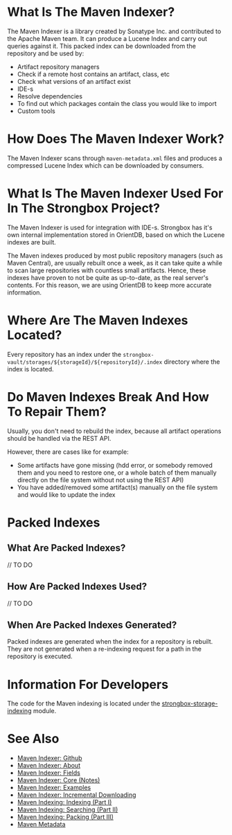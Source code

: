 
# What Is The Maven Indexer?

The Maven Indexer is a library created by Sonatype Inc. and contributed to the Apache Maven team. It can produce a Lucene Index and carry out queries against it. This packed index can be downloaded from the repository and be used by:
* Artifact repository managers
 * Check if a remote host contains an artifact, class, etc
 * Check what versions of an artifact exist
* IDE-s
 * Resolve dependencies
 * To find out which packages contain the class you would like to import
* Custom tools

# How Does The Maven Indexer Work?

The Maven Indexer scans through `maven-metadata.xml` files and produces a compressed Lucene Index which can be downloaded by consumers.

# What Is The Maven Indexer Used For In The Strongbox Project?

The Maven Indexer is used for integration with IDE-s. Strongbox has it's own internal implementation stored in OrientDB, based on which the Lucene indexes are built.

The Maven indexes produced by most public repository managers (such as Maven Central), are usually rebuilt once a week, as it can take quite a while to scan large repositories with countless small artifacts. Hence, these indexes have proven to not be quite as up-to-date, as the real server's contents. For this reason, we are using OrientDB to keep more accurate information.

# Where Are The Maven Indexes Located?

Every repository has an index under the `strongbox-vault/storages/${storageId}/${repositoryId}/.index` directory where the index is located.

# Do Maven Indexes Break And How To Repair Them?

Usually, you don't need to rebuild the index, because all artifact operations should be handled via the REST API.

However, there are cases like for example:
- Some artifacts have gone missing (hdd error, or somebody removed them and you need to restore one, or a whole batch of them manually directly on the file system without not using the REST API)
- You have added/removed some artifact(s) manually on the file system and would like to update the index

# Packed Indexes

## What Are Packed Indexes?

// TO DO

## How Are Packed Indexes Used?

// TO DO

## When Are Packed Indexes Generated?

Packed indexes are generated when the index for a repository is rebuilt. They are not generated when a re-indexing request for a path in the repository is executed.

# Information For Developers

The code for the Maven indexing is located under the [strongbox-storage-indexing](https://github.com/strongbox/strongbox/tree/master/strongbox-storage/strongbox-storage-indexing) module.

# See Also
* [Maven Indexer: Github](https://github.com/apache/maven-indexer/)
* [Maven Indexer: About](http://maven.apache.org/maven-indexer-archives/maven-indexer-LATEST/index.html)
* [Maven Indexer: Fields](http://maven.apache.org/maven-indexer-archives/maven-indexer-LATEST/indexer-core/index.html)
* [Maven Indexer: Core (Notes)](https://github.com/apache/maven-indexer/tree/master/indexer-core)
* [Maven Indexer: Examples](https://github.com/apache/maven-indexer/tree/master/indexer-examples)
* [Maven Indexer: Incremental Downloading](http://blog.sonatype.com/2009/05/nexus-indexer-20-incremental-downloading/)
* [Maven Indexing: Indexing (Part I)](http://www.sonatype.com/people/2009/06/nexus-indexer-api-part-1/)
* [Maven Indexing: Searching (Part II)](http://www.sonatype.com/people/2009/06/nexus-indexer-api-part-2/)
* [Maven Indexing: Packing (Part III)](http://blog.sonatype.com/2009/09/nexus-indexer-api-part-3/)
* [Maven Metadata](https://github.com/strongbox/strongbox/wiki/Maven-Metadata)
